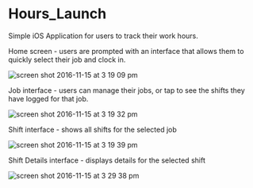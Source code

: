 # Hours_Launch

Simple iOS Application for users to track their work hours.

Home screen - users are prompted with an interface that allows them to quickly select their job and clock in.

![screen shot 2016-11-15 at 3 19 09 pm](https://cloud.githubusercontent.com/assets/9935994/20322822/6f8a85d6-ab48-11e6-947e-4af04a6109e9.png) 

Job interface - users can manage their jobs, or tap to see the shifts they have logged for that job.

![screen shot 2016-11-15 at 3 19 32 pm](https://cloud.githubusercontent.com/assets/9935994/20322825/6f8b669a-ab48-11e6-84a9-996466ea6c65.png) 

Shift interface - shows all shifts for the selected job

![screen shot 2016-11-15 at 3 19 39 pm](https://cloud.githubusercontent.com/assets/9935994/20322824/6f8b27c0-ab48-11e6-8941-4088f23712d1.png) 

Shift Details interface - displays details for the selected shift

![screen shot 2016-11-15 at 3 29 38 pm](https://cloud.githubusercontent.com/assets/9935994/20322823/6f8ae6a2-ab48-11e6-90bf-bf8eb517c521.png) 
